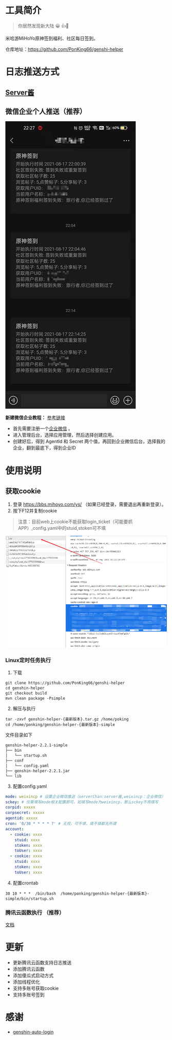# 工具简介

> 你居然发现新大陆 😀 👍👏

米哈游MiHoYo原神签到福利、社区每日签到。

仓库地址：https://github.com/PonKing66/genshi-helper

# 日志推送方式

## [Server酱](http://sc.ftqq.com/9.version)

## 微信企业个人推送（推荐）

![](./images/img_2.png)

**新建微信企业教程：**
[参考链接](https://www.88ksk.cn/blog/article/26.html)

- 首先需要注册一个[企业微信](https://work.weixin.qq.com) 。
- 进入管理后台，选择应用管理，然后选择创建应用。
- 创建好后，得到 AgentId 和 Secret 两个值，再回到企业微信后台，选择我的企业，翻到最底下，得到企业ID

# 使用说明

## 获取cookie

1. 登录 https://bbs.mihoyo.com/ys/ （如果已经登录，需要退出再重新登录）。
2. 按下F12并复制cookie

> 注意：目前web上cookie不能获取login_ticket（可能要抓APP）,config.yaml中的stuid,stoken可不填

![](./images/img_1.png)

### Linux定时任务执行

1. 下载

```git
git clone https://github.com/PonKing66/genshi-helper
cd genshin-helper
git checkout build
mvn clean package -Psimple
```

2. 解压与执行

```shell
tar -zxvf genshin-helper-{最新版本}.tar.gz /home/poking
cd /home/ponking/genshin-helper-{最新版本}-simple
```

文件目录如下

```
genshin-helper-2.2.1-simple
├── bin
│   └── startup.sh
├── conf
│   └── config.yaml
├── genshin-helper-2.2.1.jar
└── lib
```

3. 配置config.yaml

```yaml
mode: weixincp # 设置企业微信推送（serverChan:server酱,weixincp：企业微信）
sckey: # 仅需填写mode相关配置即可，如填写mode为weixincp，那么sckey不用填写
corpid: xxxxx
corpsecret: xxxxx
agentid: xxxxx
cron: '0/30 * * * * ?' # 无视，可不填，填不填都无所谓
account:
  - cookie: xxxx
    stuid: xxxx
    stoken: xxxx
    toUser: xxxx
  - cookie: xxxx
    stuid: xxxx
    stoken: xxxx
    toUser: xxxx
```

4. 配置crontab

```shell
30 10 * * *  /bin/bash  /home/ponking/genshin-helper-{最新版本}-simple/bin/startup.sh
```

### 腾讯云函数执行 （推荐）

[文档](./doc/腾讯云函数.md)

# 更新

- 更新腾讯云函数支持日志推送
- 添加腾讯云函数
- 添加傻瓜式启动方式
- 添加线程优化
- 支持多账号获取cookie
- 支持多账号签到

# 感谢

- [genshin-auto-login](https://github.com/Viole403/genshin-auto-login)
